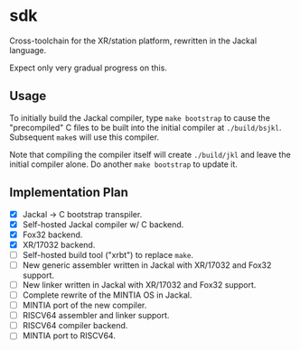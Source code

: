 # sdk

Cross-toolchain for the XR/station platform, rewritten in the Jackal language.

Expect only very gradual progress on this.

## Usage

To initially build the Jackal compiler, type `make bootstrap` to cause the "precompiled" C files to be built into the initial compiler at `./build/bsjkl`. Subsequent `make`s will use this compiler.

Note that compiling the compiler itself will create `./build/jkl` and leave the initial compiler alone. Do another `make bootstrap` to update it.

## Implementation Plan

- [x] Jackal -> C bootstrap transpiler.
- [x] Self-hosted Jackal compiler w/ C backend.
- [x] Fox32 backend.
- [x] XR/17032 backend.
- [ ] Self-hosted build tool ("xrbt") to replace `make`.
- [ ] New generic assembler written in Jackal with XR/17032 and Fox32 support.
- [ ] New linker written in Jackal with XR/17032 and Fox32 support.
- [ ] Complete rewrite of the MINTIA OS in Jackal.
- [ ] MINTIA port of the new compiler.
- [ ] RISCV64 assembler and linker support.
- [ ] RISCV64 compiler backend.
- [ ] MINTIA port to RISCV64.